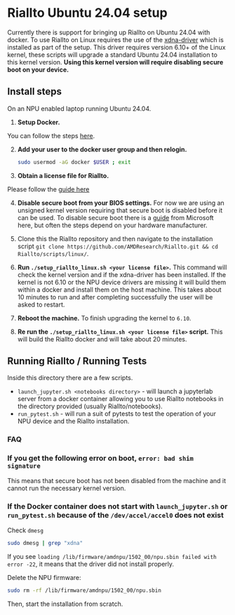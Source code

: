 # Riallto Ubuntu 24.04 setup

Currently there is support for bringing up Riallto on Ubuntu 24.04 with docker.
To use Riallto on Linux requires the use of the [xdna-driver](https://github.com/amd/xdna-driver) which is installed as part of the setup.
This driver requires version 6.10+ of the Linux kernel, these scripts will upgrade a standard Ubuntu 24.04 installation to this kernel version. __Using this kernel version will require disabling secure boot on your device.__

## Install steps

On an NPU enabled laptop running Ubuntu 24.04.

1. __Setup Docker.__

You can follow the steps [here](https://docs.docker.com/engine/install/ubuntu/).

2. __Add your user to the docker user group and then relogin.__

   ```sh
   sudo usermod -aG docker $USER ; exit
   ```

3. __Obtain a license file for Riallto.__

Please follow the [guide here](https://riallto.ai/prerequisites-aie-license.html#prerequisites-aie-license)

4. __Disable secure boot from your BIOS settings.__ For now we are using an unsigned kernel version requiring that secure boot is disabled before it can be used. To disable secure boot there is a [guide](https://learn.microsoft.com/en-us/windows-hardware/manufacture/desktop/disabling-secure-boot?view=windows-11) from Microsoft here, but often the steps depend on your hardware manufacturer.

5. Clone this the Riallto repository and then navigate to the installation script `git clone https://github.com/AMDResearch/Riallto.git && cd Riallto/scripts/linux/`.

6. __Run `./setup_riallto_linux.sh <your license file>`.__
This command will check the kernel version and if the xdna-driver has been installed. If the kernel is not 6.10 or the NPU device drivers are missing it will build them within a docker and install them on the host machine. This takes about 10 minutes to run and after completing successfully the user will be asked to restart.

7. __Reboot the machine.__
To finish upgrading the kernel to `6.10`.

8. __Re run the `./setup_riallto_linux.sh <your license file>` script.__
This will build the Riallto docker and will take about 20 minutes.

## Running Riallto / Running Tests
Inside this directory there are a few scripts.

* `launch_jupyter.sh <notebooks directory>` - will launch a jupyterlab server from a docker container allowing you to use Riallto notebooks in the directory provided (usually Riallto/notebooks).
* `run_pytest.sh` - will run a suit of pytests to test the operation of your NPU device and the Riallto installation.

### FAQ

### If you get the following error on boot, `error: bad shim signature`

This means that secure boot has not been disabled from the machine and it cannot run the necessary kernel version.

### If the Docker container does not start with `launch_jupyter.sh` or `run_pytest.sh` because of the `/dev/accel/accel0` does not exist

Check `dmesg`

```sh
sudo dmesg | grep "xdna"
```

If you see `loading /lib/firmware/amdnpu/1502_00/npu.sbin failed with error -22`, it means that the driver did not install properly.

Delete the NPU firmware:

```sh
sudo rm -rf /lib/firmware/amdnpu/1502_00/npu.sbin
```

Then, start the installation from scratch.
